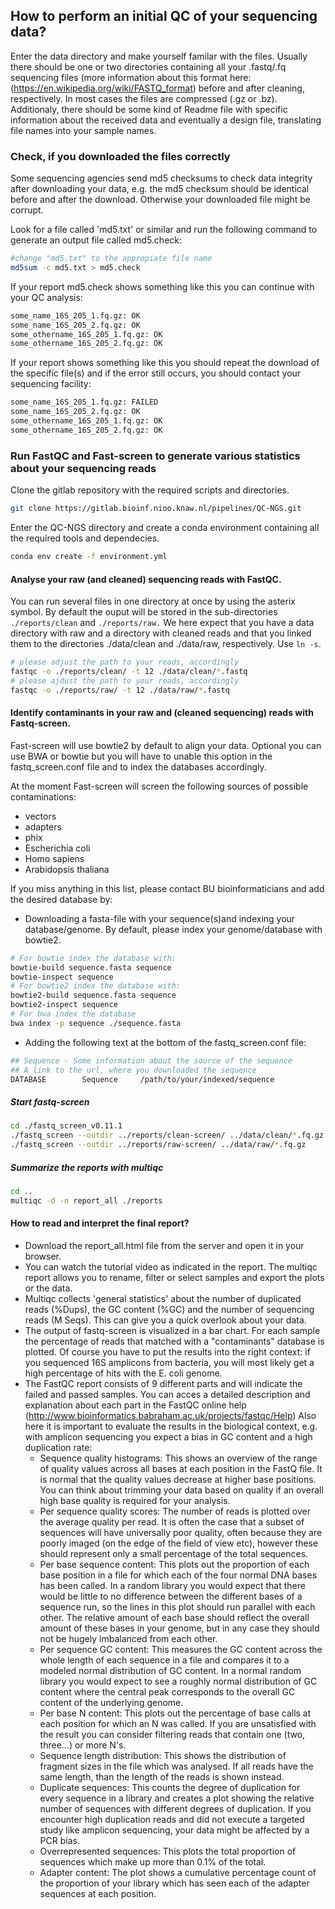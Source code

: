 ## How to perform an initial QC of your sequencing data?

Enter the data directory and make yourself familar with the files.
Usually there should be one or two directories containing all your .fastq/.fq sequencing files (more information about this format here: (https://en.wikipedia.org/wiki/FASTQ_format) before and after cleaning, respectively. In most cases the files are compressed (.gz or .bz). Additionaly, there should be some kind of Readme file with specific information about the received data and eventually a design file, translating file names into your sample names.

### Check, if you downloaded the files correctly

Some sequencing agencies send md5 checksums to check data integrity after downloading your data, e.g. the md5 checksum should be identical before and after the download. Otherwise your downloaded file might be corrupt.

Look for a file called 'md5.txt' or similar and run the following command to generate an output file called md5.check:

```bash
#change "md5.txt" to the appropiate file name
md5sum -c md5.txt > md5.check
```

If your report md5.check shows something like this you can continue with your QC analysis:

```bash
some_name_16S_205_1.fq.gz: OK
some_name_16S_205_2.fq.gz: OK
some_othername_16S_205_1.fq.gz: OK
some_othername_16S_205_2.fq.gz: OK
```

If your report shows something like this you should repeat the download of the specific file(s) and if the error still occurs, you should contact your sequencing facility:

```bash
some_name_16S_205_1.fq.gz: FAILED
some_name_16S_205_2.fq.gz: OK
some_othername_16S_205_1.fq.gz: OK
some_othername_16S_205_2.fq.gz: OK
```

### Run FastQC and Fast-screen to generate various statistics about your sequencing reads

Clone the gitlab repository with the required scripts and directories.

```bash
git clone https://gitlab.bioinf.nioo.knaw.nl/pipelines/QC-NGS.git
```

Enter the QC-NGS directory and create a conda environment containing all the required tools and dependecies.

```bash
conda env create -f environment.yml
```

#### Analyse your raw (and cleaned) sequencing reads with FastQC.

You can run several files in one directory at once by using the asterix symbol. By default the ouput will be stored in the sub-directories `./reports/clean` and `./reports/raw.` We here expect that you have a data directory with raw and a directory with cleaned reads and that you linked them to the directories ./data/clean and ./data/raw, respectively. Use `ln -s`.

```bash
# please adjust the path to your reads, accordingly
fastqc -o ./reports/clean/ -t 12 ./data/clean/*.fastq
# please ajdust the path to your reads, accordingly
fastqc -o ./reports/raw/ -t 12 ./data/raw/*.fastq
```

#### Identify contaminants in your raw and (cleaned sequencing) reads with Fastq-screen.

Fast-screen will use bowtie2 by default to align your data. Optional you can use BWA or bowtie but you will have to unable this option in the fastq_screen.conf file and to index the databases accordingly.

At the moment Fast-screen will screen the following sources of possible contaminations:
- vectors
- adapters
- phix
- Escherichia coli
- Homo sapiens
- Arabidopsis thaliana

If you miss anything in this list, please contact BU bioinformaticians and add the desired database by:

- Downloading a fasta-file with your sequence(s)and indexing your database/genome. By default, please index your genome/database with bowtie2.

```bash
# For bowtie index the database with:
bowtie-build sequence.fasta sequence
bowtie-inspect sequence
# For bowtie2 index the database with:
bowtie2-build sequence.fasta sequence
bowtie2-inspect sequence
# For bwa index the database
bwa index -p sequence ./sequence.fasta
```

- Adding the following text at the bottom of the fastq_screen.conf file:

```bash
## Sequence - Some information about the source of the sequence
## A link to the url, where you downloaded the sequence
DATABASE        Sequence     /path/to/your/indexed/sequence
```

##### Start fastq-screen

```bash
cd ./fastq_screen_v0.11.1
./fastq_screen --outdir ../reports/clean-screen/ ../data/clean/*.fq.gz
./fastq_screen --outdir ../reports/raw-screen/ ../data/raw/*.fq.gz
```

##### Summarize the reports with multiqc

```bash
cd ..
multiqc -d -n report_all ./reports
```

#### How to read and interpret the final report?
- Download the report_all.html file from the server and open it in your browser.
- You can watch the tutorial video as indicated in the report. The multiqc report allows you to rename, filter or select samples and export the plots or the data.
- Multiqc collects 'general statistics' about the number of duplicated reads (%Dups), the GC content (%GC) and the number of sequencing reads (M Seqs). This can give you a quick overlook about your data.
- The output of fastq-screen is visualized in a bar chart. For each sample the percentage of reads that matched with a "contaminants" database is plotted. Of course you have to put the results into the right context: if you sequenced 16S amplicons from bacteria, you will most likely get a high percentage of hits with the E. coli genome.
- The FastQC report consists of 9 different parts and will indicate the failed and passed samples. You can acces a detailed description and explanation about each part in the FastQC online help (http://www.bioinformatics.babraham.ac.uk/projects/fastqc/Help) Also here it is important to evaluate the results in the biological context, e.g. with amplicon sequencing you expect a bias in GC content and a high duplication rate:
  - Sequence quality histograms: This shows an overview of the range of quality values across all bases at each position in the FastQ file. It is normal that the quality values decrease at higher base positions. You can think about trimming your data based on quality if an overall high base quality is required for your analysis.
  - Per sequence quality scores: The number of reads is plotted over the average quality per read. It is often the case that a subset of sequences will have universally poor quality, often because they are poorly imaged (on the edge of the field of view etc), however these should represent only a small percentage of the total sequences.
  - Per base sequence content: This plots out the proportion of each base position in a file for which each of the four normal DNA bases has been called. In a random library you would expect that there would be little to no difference between the different bases of a sequence run, so the lines in this plot should run parallel with each other. The relative amount of each base should reflect the overall amount of these bases in your genome, but in any case they should not be hugely imbalanced from each other.
  - Per sequence GC content: This measures the GC content across the whole length of each sequence in a file and compares it to a modeled normal distribution of GC content. In a normal random library you would expect to see a roughly normal distribution of GC content where the central peak corresponds to the overall GC content of the underlying genome.
  - Per base N content: This plots out the percentage of base calls at each position for which an N was called. If you are unsatisfied with the result you can consider filtering reads that contain one (two, three...) or more N's.
  - Sequence length distribution: This shows the distribution of fragment sizes in the file which was analysed. If all reads have the same length, than the length of the reads is shown instead.
  - Duplicate sequences: This counts the degree of duplication for every sequence in a library and creates a plot showing the relative number of sequences with different degrees of duplication. If you encounter high duplication reads and did not execute a targeted study like amplicon sequencing, your data might be affected by a PCR bias.
  - Overrepresented sequences: This plots the total proportion of sequences which make up more than 0.1% of the total.
  - Adapter content: The plot shows a cumulative percentage count of the proportion of your library which has seen each of the adapter sequences at each position.
